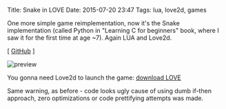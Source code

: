 Title: Snake in LOVE
Date: 2015-07-20 23:47
Tags: lua, love2d, games

One more simple game reimplementation, now it's the Snake implementation (called Python in "Learning C for beginners" book, where I saw it for the first time at age ~7). Again LUA and Love2d.

[ [GitHub](https://github.com/agrrh/love_snake) ]

![preview]({filename}/media/snake-love-showoff.png)

You gonna need Love2d to launch the game: [download LOVE](https://love2d.org/)

Same warning, as before - code looks ugly cause of using dumb if-then approach, zero optimizations or code prettifying attempts was made.
